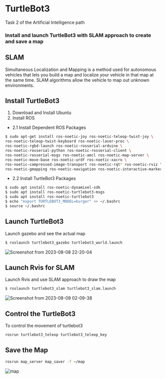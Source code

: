 # TurtleBot3
Task 2 of the Artificial Intelligence path
### Install and launch TurtleBot3 with SLAM approach to create and save a map

## SLAM
Simultaneous Localization and Mapping is a method used for autonomous vehicles that lets you build a map and localize your vehicle in that map at the same time. SLAM algorithms allow the vehicle to map out unknown environments.

## Install TurtleBot3 
 1. Download and Install Ubuntu
 2. Install ROS
   - 2.1 Install Dependent ROS Packages
   ``` bash
$ sudo apt-get install ros-noetic-joy ros-noetic-teleop-twist-joy \
  ros-noetic-teleop-twist-keyboard ros-noetic-laser-proc \
  ros-noetic-rgbd-launch ros-noetic-rosserial-arduino \
  ros-noetic-rosserial-python ros-noetic-rosserial-client \
  ros-noetic-rosserial-msgs ros-noetic-amcl ros-noetic-map-server \
  ros-noetic-move-base ros-noetic-urdf ros-noetic-xacro \
  ros-noetic-compressed-image-transport ros-noetic-rqt* ros-noetic-rviz \
  ros-noetic-gmapping ros-noetic-navigation ros-noetic-interactive-markers
  ```
   - 2.2 Install TurtleBot3 Packages
   ``` bash
$ sudo apt install ros-noetic-dynamixel-sdk
$ sudo apt install ros-noetic-turtlebot3-msgs
$ sudo apt install ros-noetic-turtlebot3
$ echo "export TURTLEBOT3_MODEL=burger" >> ~/.bashrc
$ source ~/.bashrc
```
## Launch TurtleBot3 
Launch gazebo and see the actual map 
``` bash
$ roslaunch turtlebot3_gazebo turtlebot3_world.launch
```
![Screenshot from 2023-08-08 22-20-04](https://github.com/iidabawaj/TurtleBot3/assets/139181626/ce6faee9-2eb4-48ce-b7c6-8fcccdf80e1a)

## Launch Rvis for SLAM
Launch Rvis and use SLAM approach to draw the map 
``` bash
$ roslaunch turtlebot3_slam turtlebot3_slam.launch
```
![Screenshot from 2023-08-09 02-09-38](https://github.com/iidabawaj/TurtleBot3/assets/139181626/379d034c-bcfa-4b72-a714-905b898c7892)

## Control the TurtleBot3
To control the movement of turtlebot3
``` bash
rosrun turtlebot3_teleop turtlebot3_teleop_key
```
## Save the Map
``` bash
rosrun map_server map_saver -f ~/map
```
![map](https://github.com/iidabawaj/TurtleBot3/assets/139181626/b9c575bd-eab0-41e9-b17f-9dd55199f6be)




